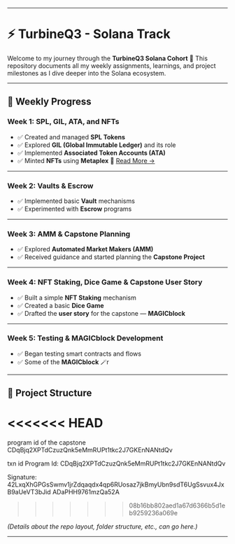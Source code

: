 

---

# ⚡ TurbineQ3 - Solana Track

Welcome to my journey through the **TurbineQ3 Solana Cohort** 🚀
This repository documents all my weekly assignments, learnings, and project milestones as I dive deeper into the Solana ecosystem.

---

## 🧠 Weekly Progress

### Week 1: SPL, GIL, ATA, and NFTs

* ✅ Created and managed **SPL Tokens**
* ✅ Explored **GIL (Global Immutable Ledger)** and its role
* ✅ Implemented **Associated Token Accounts (ATA)**
* ✅ Minted **NFTs** using **Metaplex**
  📄 [Read More →](./week-1/README.md)

---

### Week 2: Vaults & Escrow

* ✅ Implemented basic **Vault** mechanisms
* ✅ Experimented with **Escrow** programs

---

### Week 3: AMM & Capstone Planning

* ✅ Explored **Automated Market Makers (AMM)**
* ✅ Received guidance and started planning the **Capstone Project**

---

### Week 4: NFT Staking, Dice Game & Capstone User Story

* ✅ Built a simple **NFT Staking** mechanism
* ✅ Created a basic **Dice Game**
* ✅ Drafted the **user story** for the capstone — **MAGICblock**

---

### Week 5: Testing & MAGICblock Development

* ✅ Began testing smart contracts and flows
* ✅ Some of the  **MAGICblock** 🪄r

---

## 📁 Project Structure

<<<<<<< HEAD
=======
program id of the capstone CDqBjq2XPTdCzuzQnk5eMmRUPt1tkc2J7GKEnNANtdQv

txn id
Program Id: CDqBjq2XPTdCzuzQnk5eMmRUPt1tkc2J7GKEnNANtdQv


Signature:
42LxqXhGPGsSwmv1jrZdqaqdx4qp6RUosaz7jkBmyUbn9sdT6UgSsvux4JxB9aUeVT3bJid
ADaPHH9761mzQa52A
>>>>>>> 08b16bb802aed1a67d6366b5d1eb9259236a069e

*(Details about the repo layout, folder structure, etc., can go here.)*

---


